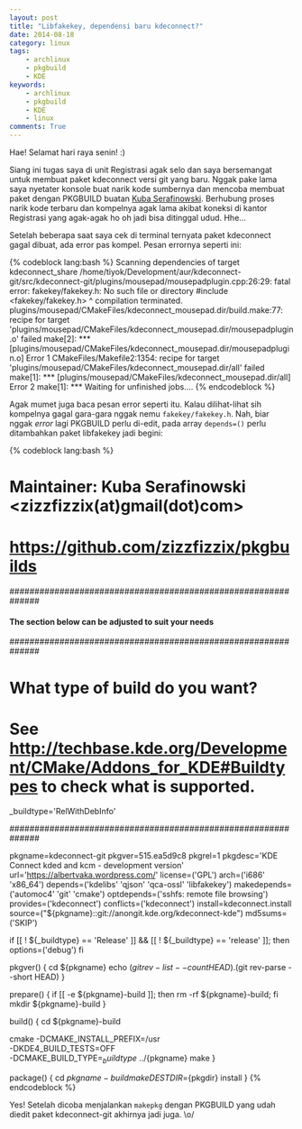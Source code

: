 ```yaml
---
layout: post
title: "Libfakekey, dependensi baru kdeconnect?"
date: 2014-08-18
category: linux
tags: 
    - archlinux
    - pkgbuild
    - KDE
keywords:
    - archlinux
    - pkgbuild
    - KDE
    - linux
comments: True
---
```


Hae! Selamat hari raya senin! :)

Siang ini tugas saya di unit Registrasi agak selo dan saya bersemangat untuk membuat paket kdeconnect versi git yang baru. Nggak pake lama saya nyetater konsole buat narik kode sumbernya dan mencoba membuat paket dengan PKGBUILD buatan [Kuba Serafinowski](https://aur.archlinux.org/packages/kdeconnect-git/). Berhubung proses narik kode terbaru dan kompelnya agak lama akibat koneksi di kantor Registrasi yang agak-agak ho oh jadi bisa ditinggal udud. Hhe... 
<!--more-->

Setelah beberapa saat saya cek di terminal ternyata paket kdeconnect gagal dibuat, ada error pas kompel. Pesan errornya seperti ini:

{% codeblock lang:bash %}
Scanning dependencies of target kdeconnect_share
/home/tiyok/Development/aur/kdeconnect-git/src/kdeconnect-git/plugins/mousepad/mousepadplugin.cpp:26:29: fatal error: fakekey/fakekey.h: No such file or directory
 #include <fakekey/fakekey.h>
                             ^
compilation terminated.
plugins/mousepad/CMakeFiles/kdeconnect_mousepad.dir/build.make:77: recipe for target 'plugins/mousepad/CMakeFiles/kdeconnect_mousepad.dir/mousepadplugin.o' failed
make[2]: *** [plugins/mousepad/CMakeFiles/kdeconnect_mousepad.dir/mousepadplugin.o] Error 1
CMakeFiles/Makefile2:1354: recipe for target 'plugins/mousepad/CMakeFiles/kdeconnect_mousepad.dir/all' failed
make[1]: *** [plugins/mousepad/CMakeFiles/kdeconnect_mousepad.dir/all] Error 2
make[1]: *** Waiting for unfinished jobs....
{% endcodeblock %}

Agak mumet juga baca pesan error seperti itu. Kalau dilihat-lihat sih kompelnya gagal gara-gara nggak nemu `fakekey/fakekey.h`. Nah, biar nggak *error* lagi PKGBUILD perlu di-edit, pada array `depends=()` perlu ditambahkan paket libfakekey jadi begini:

{% codeblock lang:bash %}
# Maintainer: Kuba Serafinowski <zizzfizzix(at)gmail(dot)com>
# https://github.com/zizzfizzix/pkgbuilds

##############################################################
#### The section below can be adjusted to suit your needs ####
##############################################################

# What type of build do you want?
# See http://techbase.kde.org/Development/CMake/Addons_for_KDE#Buildtypes to check what is supported.

_buildtype='RelWithDebInfo'

##############################################################

pkgname=kdeconnect-git
pkgver=515.ea5d9c8
pkgrel=1
pkgdesc='KDE Connect kded and kcm - development version'
url='https://albertvaka.wordpress.com/'
license=('GPL')
arch=('i686' 'x86_64')
depends=('kdelibs' 'qjson' 'qca-ossl' 'libfakekey')
makedepends=('automoc4' 'git' 'cmake')
optdepends=('sshfs: remote file browsing')
provides=('kdeconnect')
conflicts=('kdeconnect')
install=kdeconnect.install
source=("${pkgname}::git://anongit.kde.org/kdeconnect-kde")
md5sums=('SKIP')

if [[ ! ${_buildtype} == 'Release' ]] && [[ ! ${_buildtype} == 'release' ]]; then
  options=('debug')
fi

pkgver() {
  cd ${pkgname}
  echo $(git rev-list --count HEAD).$(git rev-parse --short HEAD)
}

prepare() {
  if [[ -e ${pkgname}-build ]]; then rm -rf ${pkgname}-build; fi
  mkdir ${pkgname}-build
}

build() {
  cd ${pkgname}-build

  cmake -DCMAKE_INSTALL_PREFIX=/usr \
        -DKDE4_BUILD_TESTS=OFF \
        -DCMAKE_BUILD_TYPE=${_buildtype} \
        ../${pkgname}
  make
}

package() {
  cd ${pkgname}-build
  make DESTDIR=${pkgdir} install
}
{% endcodeblock %}

Yes! Setelah dicoba menjalankan `makepkg` dengan PKGBUILD yang udah diedit paket kdeconnect-git akhirnya jadi juga. \o/
